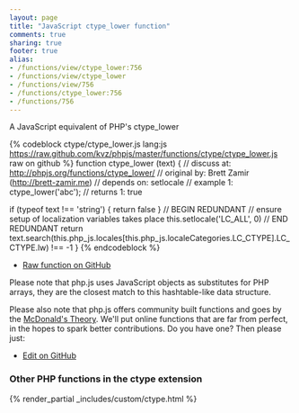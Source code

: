 ```yaml
---
layout: page
title: "JavaScript ctype_lower function"
comments: true
sharing: true
footer: true
alias:
- /functions/view/ctype_lower:756
- /functions/view/ctype_lower
- /functions/view/756
- /functions/ctype_lower:756
- /functions/756
---
```

<!-- Generated by Rakefile:build -->
A JavaScript equivalent of PHP's ctype_lower

{% codeblock ctype/ctype_lower.js lang:js https://raw.github.com/kvz/phpjs/master/functions/ctype/ctype_lower.js raw on github %}
function ctype_lower (text) {
  //  discuss at: http://phpjs.org/functions/ctype_lower/
  // original by: Brett Zamir (http://brett-zamir.me)
  //  depends on: setlocale
  //   example 1: ctype_lower('abc');
  //   returns 1: true

  if (typeof text !== 'string') {
    return false
  }
  // BEGIN REDUNDANT
  // ensure setup of localization variables takes place
  this.setlocale('LC_ALL', 0)
  // END REDUNDANT
  return text.search(this.php_js.locales[this.php_js.localeCategories.LC_CTYPE].LC_CTYPE.lw) !== -1
}
{% endcodeblock %}

 - [Raw function on GitHub](https://github.com/kvz/phpjs/blob/master/functions/ctype/ctype_lower.js)

Please note that php.js uses JavaScript objects as substitutes for PHP arrays, they are 
the closest match to this hashtable-like data structure. 

Please also note that php.js offers community built functions and goes by the 
[McDonald's Theory](https://medium.com/what-i-learned-building/9216e1c9da7d). We'll put online 
functions that are far from perfect, in the hopes to spark better contributions. 
Do you have one? Then please just: 

 - [Edit on GitHub](https://github.com/kvz/phpjs/edit/master/functions/ctype/ctype_lower.js)


### Other PHP functions in the ctype extension
{% render_partial _includes/custom/ctype.html %}
